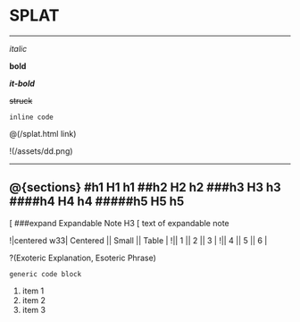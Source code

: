 # SPLAT
---

*italic*

**bold**

***it-bold***

~~struck~~

`inline code`

@(/splat.html link)

!(/assets/dd.png)

---
@{sections}
#h1 H1
h1
##h2 H2
h2
###h3 H3
h3
####h4 H4
h4
#####h5 H5
h5
---

[ ###expand Expandable Note H3
[ text of expandable note

!|centered w33| Centered || Small || Table |
!|| 1 || 2 || 3 |
!|| 4 || 5 || 6 |

?(Exoteric Explanation, Esoteric Phrase)

```
generic code block
```


1. item 1
1. item 2
1. item 3



